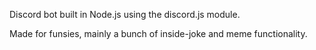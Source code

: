 Discord bot built in Node.js using the discord.js module.

Made for funsies, mainly a bunch of inside-joke and meme functionality.